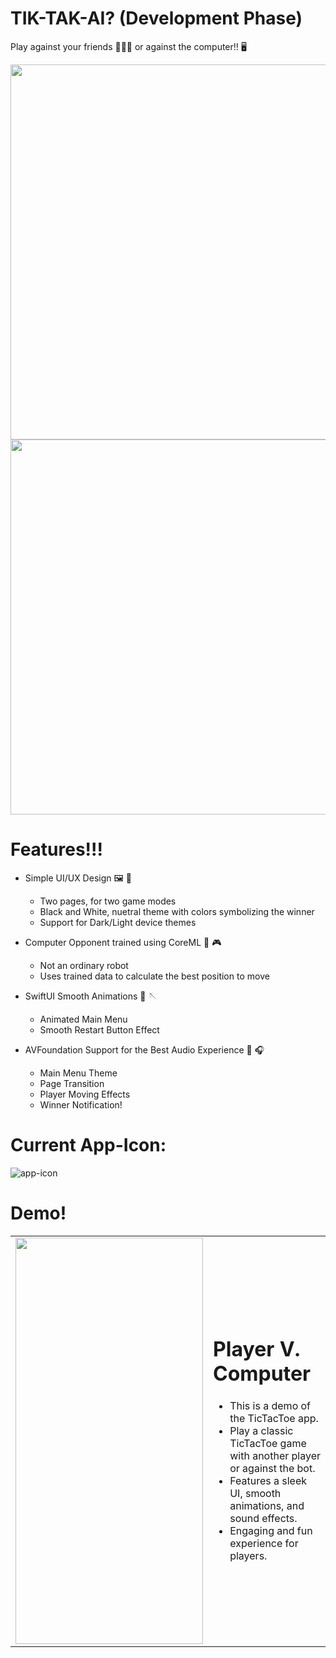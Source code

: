 # TIK-TAK-AI? (Development Phase)

Play against your friends 🙋🏽‍♂️ or against the computer!! 🖥️

<img src="https://github.com/natedoesthings/TicTacToeApp/assets/123054755/c0596bb5-6573-4719-91c2-38113b4ebbfd"  height="600">
<img src="https://github.com/natedoesthings/TicTacToeApp/assets/123054755/5f70382d-3bcf-4d67-ad4f-bc9a020f90ce" height="600">


# Features!!!

- Simple UI/UX Design 🖼️ 🎨
  - Two pages, for two game modes
  - Black and White, nuetral theme with colors symbolizing the winner
  - Support for Dark/Light device themes

- Computer Opponent trained using CoreML 🤖 🎮
  - Not an ordinary robot
  - Uses trained data to calculate the best position to move
    
- SwiftUI Smooth Animations 🦋 🪡
  - Animated Main Menu
  - Smooth Restart Button Effect
    
- AVFoundation Support for the Best Audio Experience 🎼 🎧
  - Main Menu Theme
  - Page Transition
  - Player Moving Effects
  - Winner Notification!
 
# Current App-Icon:

![app-icon](https://github.com/natedoesthings/TicTacToeApp/assets/123054755/dc9889f3-4543-4180-86d3-1a1993cb13be)



# Demo!


<table>
  <tr>
    <td><img src="https://github.com/natedoesthings/TicTacToeApp/assets/123054755/9011cc56-9a4b-4f80-8efb-346afcb6d73d" width="300" height="650"></td>
    <td>
      <h1>Player V. Computer</h1>
      <ul>
        <li>This is a demo of the TicTacToe app.</li>
    <li>Play a classic TicTacToe game with another player or against the bot.</li>
    <li>Features a sleek UI, smooth animations, and sound effects.</li>
    <li>Engaging and fun experience for players.</li>
      </ul>
    </td>
  </tr>
</table>

